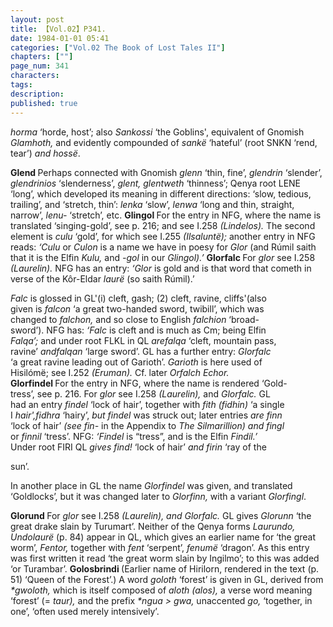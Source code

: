 ```yaml
---
layout: post
title: 【Vol.02】P341.
date: 1984-01-01 05:41
categories: ["Vol.02 The Book of Lost Tales II"]
chapters: [""]
page_num: 341
characters: 
tags: 
description: 
published: true
---
```


<p style="text-indent: 0;">
<I>horma</I> ‘horde, host’; also <I>Sankossi</I> ‘the Goblins', equivalent of Gnomish <I>Glamhoth,</I> and evidently compounded of <I>sankë</I> ‘hateful’ (root SNKN ‘rend, tear’) <I>and hossë</I>.
</p>

<B>Glend    </B>Perhaps connected with Gnomish <I>glenn</I> ‘thin, fine’, <I>glendrin</I> ‘slender’, <I>glendrinios</I> ‘slenderness’, <I>glent, glentweth</I> ‘thinness’; Qenya root LENE ‘long’, which developed its meaning in different directions: ‘slow, tedious, trailing’, and ‘stretch, thin’: <I>lenka</I> ‘slow’, <I>lenwa</I> ‘long and thin, straight, narrow’, <I>lenu-</I> ‘stretch’, etc. <B>Glingol </B>For the entry in NFG, where the name is translated ‘singing-gold’, see p. 216; and see I.258 <I>(Lindelos).</I> The second element is <I>culu</I> ‘gold’, for which see I.255 <I>(Ilsaluntë);</I> another entry in NFG reads: <I>‘Culu</I> or <I>Culon</I> is a name we have in poesy for <I>Glor</I> (and Rúmil saith that it is the Elfin <I>Kulu,</I> and <I>-gol</I> in our <I>Glingol).’</I> <B>Glorfalc </B>For <I>glor</I> see I.258 <I>(Laurelin).</I> NFG has an entry: <I>‘Glor</I> is gold and is that word that cometh in verse of the Kôr-Eldar <I>laurë</I> (so saith Rúmil).’

<I>Falc</I> is glossed in GL'(i) cleft, gash; (2) cleft, ravine, cliffs'(also<BR>given is <I>falcon</I> ‘a great two-handed sword, twibill’, which was<BR>changed  to <I>falchon,</I>   and  so  close  to  English <I>falchion</I>   ‘broad-<BR>sword’). NFG has: <I>‘Falc</I> is cleft and is much as Cm; being Elfin<BR> <I>Falqa’;</I> and under root FLKL in QL <I>arefalqa</I> ‘cleft, mountain pass,<BR>ravine’ <I>andfalqan</I> ‘large sword’. GL has a further entry: <I>Glorfalc<BR></I>‘a great ravine leading out of Garioth’. <I>Garioth</I> is here used of<BR>Hisilómë; see I.252 <I>(Eruman).</I> Cf. later <I>Orfalch Echor.<BR></I><B>Glorfindel    </B>For the entry in NFG, where the name is rendered ‘Gold-<BR>tress’, see p. 216. For <I>glor</I> see I.258 <I>(Laurelin),</I> and <I>Glorfalc.</I> GL<BR>had an entry <I>findel</I> ‘lock of hair’, together with <I>fith</I> <I>(fidhin)</I> ‘a single<BR>I                                <I>hair',fidhra</I> ‘hairy’, <I>but findel</I> was struck out; later entries <I>are finn<BR></I>‘lock of hair’ <I>(see fin-</I> in the Appendix to <I>The Silmarillion) and fingl<BR></I>or <I>finnil</I> ‘tress’. NFG: <I>‘Findel</I> is “tress”, and is the Elfin <I>Findil.’<BR></I>Under root FIRI QL <I>gives find!</I> ‘lock of hair’ <I>and firin</I> ‘ray of the

sun’.

 In another place in GL the name <I>Glorfindel</I> was given, and translated ‘Goldlocks’, but it was changed later to <I>Glorfinn,</I> with a variant <I>Glorfingl</I>.

<B> Glorund </B>For <I>glor</I> see I.258 <I>(Laurelin), and Glorfalc.</I> GL gives <I>Glorunn</I> ‘the great drake slain by Turumart’. Neither of the Qenya forms <I>Laurundo, Undolaurë</I> (p. 84) appear in QL, which gives an earlier name for ‘the great worm’, <I>Fentor,</I> together with <I>fent</I> ‘serpent’, <I>fenumë</I> ‘dragon’. As this entry was first written it read ‘the great worm slain by Ingilmo’; to this was added ‘or Turambar’. <B>Golosbrindi </B>(Earlier name of Hirilorn, rendered in the text (p. 51) ‘Queen of the Forest’.) A word <I>goloth</I> ‘forest’ is given in GL, derived from <I>\*gwoloth,</I> which is itself composed of <I>aloth (alos),</I> a verse word meaning ‘forest’ (= <I>taur),</I> and the prefix <I>\*ngua > gwa,</I> unaccented <I>go,</I> ‘together, in one’, ‘often used merely intensively’.

